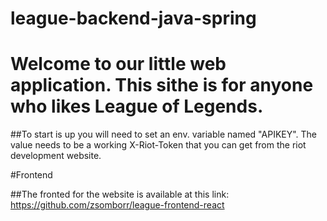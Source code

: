 # league-backend-java-spring

# Welcome to our little web application. This sithe is for anyone who likes League of Legends.

##To start is up you will need to set an env. variable named "APIKEY". 
The value needs to be a working X-Riot-Token that you can get from the riot development website.

#Frontend

##The fronted for the website is available at this link: https://github.com/zsomborr/league-frontend-react
